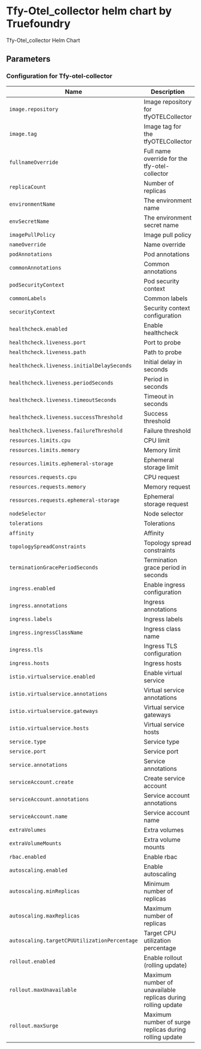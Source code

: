 # Tfy-Otel_collector helm chart by Truefoundry
Tfy-Otel_collector Helm Chart 

## Parameters

### Configuration for Tfy-otel-collector

| Name                                            | Description                                                  | Value                                                |
| ----------------------------------------------- | ------------------------------------------------------------ | ---------------------------------------------------- |
| `image.repository`                              | Image repository for tfyOTELCollector                        | `tfy.jfrog.io/tfy-private-images/tfy-otel-collector` |
| `image.tag`                                     | Image tag for the tfyOTELCollector                           | `b81d3f3694c700e5b3252920cad16613407ac2be`          |
| `fullnameOverride`                              | Full name override for the tfy-otel-collector                | `""`                                                 |
| `replicaCount`                                  | Number of replicas                                           | `2`                                                  |
| `environmentName`                               | The environment name                                         | `default`                                            |
| `envSecretName`                                 | The environment secret name                                  | `tfy-otel-collector-env-secret`                      |
| `imagePullPolicy`                               | Image pull policy                                            | `IfNotPresent`                                       |
| `nameOverride`                                  | Name override                                                | `""`                                                 |
| `podAnnotations`                                | Pod annotations                                              | `{}`                                                 |
| `commonAnnotations`                             | Common annotations                                           | `{}`                                                 |
| `podSecurityContext`                            | Pod security context                                         | `{}`                                                 |
| `commonLabels`                                  | Common labels                                                | `{}`                                                 |
| `securityContext`                               | Security context configuration                               | `{}`                                                 |
| `healthcheck.enabled`                           | Enable healthcheck                                           | `true`                                               |
| `healthcheck.liveness.port`                     | Port to probe                                                | `13133`                                              |
| `healthcheck.liveness.path`                     | Path to probe                                                | `/`                                                  |
| `healthcheck.liveness.initialDelaySeconds`      | Initial delay in seconds                                     | `30`                                                 |
| `healthcheck.liveness.periodSeconds`            | Period in seconds                                            | `10`                                                 |
| `healthcheck.liveness.timeoutSeconds`           | Timeout in seconds                                           | `5`                                                  |
| `healthcheck.liveness.successThreshold`         | Success threshold                                            | `1`                                                  |
| `healthcheck.liveness.failureThreshold`         | Failure threshold                                            | `3`                                                  |
| `resources.limits.cpu`                          | CPU limit                                                    | `2`                                                  |
| `resources.limits.memory`                       | Memory limit                                                 | `1024Mi`                                             |
| `resources.limits.ephemeral-storage`            | Ephemeral storage limit                                      | `512Mi`                                              |
| `resources.requests.cpu`                        | CPU request                                                  | `1`                                                  |
| `resources.requests.memory`                     | Memory request                                               | `512Mi`                                              |
| `resources.requests.ephemeral-storage`          | Ephemeral storage request                                    | `256Mi`                                              |
| `nodeSelector`                                  | Node selector                                                | `{}`                                                 |
| `tolerations`                                   | Tolerations                                                  | `{}`                                                 |
| `affinity`                                      | Affinity                                                     | `{}`                                                 |
| `topologySpreadConstraints`                     | Topology spread constraints                                  | `{}`                                                 |
| `terminationGracePeriodSeconds`                 | Termination grace period in seconds                          | `120`                                                |
| `ingress.enabled`                               | Enable ingress configuration                                 | `false`                                              |
| `ingress.annotations`                           | Ingress annotations                                          | `{}`                                                 |
| `ingress.labels`                                | Ingress labels                                               | `{}`                                                 |
| `ingress.ingressClassName`                      | Ingress class name                                           | `istio`                                              |
| `ingress.tls`                                   | Ingress TLS configuration                                    | `[]`                                                 |
| `ingress.hosts`                                 | Ingress hosts                                                | `[]`                                                 |
| `istio.virtualservice.enabled`                  | Enable virtual service                                       | `false`                                              |
| `istio.virtualservice.annotations`              | Virtual service annotations                                  | `{}`                                                 |
| `istio.virtualservice.gateways`                 | Virtual service gateways                                     | `[]`                                                 |
| `istio.virtualservice.hosts`                    | Virtual service hosts                                        | `[]`                                                 |
| `service.type`                                  | Service type                                                 | `ClusterIP`                                          |
| `service.port`                                  | Service port                                                 | `4318`                                               |
| `service.annotations`                           | Service annotations                                          | `{}`                                                 |
| `serviceAccount.create`                         | Create service account                                       | `true`                                               |
| `serviceAccount.annotations`                    | Service account annotations                                  | `{}`                                                 |
| `serviceAccount.name`                           | Service account name                                         | `tfy-otel-collector`                                 |
| `extraVolumes`                                  | Extra volumes                                                | `[]`                                                 |
| `extraVolumeMounts`                             | Extra volume mounts                                          | `[]`                                                 |
| `rbac.enabled`                                  | Enable rbac                                                  | `true`                                               |
| `autoscaling.enabled`                           | Enable autoscaling                                           | `true`                                               |
| `autoscaling.minReplicas`                       | Minimum number of replicas                                   | `2`                                                  |
| `autoscaling.maxReplicas`                       | Maximum number of replicas                                   | `100`                                                |
| `autoscaling.targetCPUUtilizationPercentage`    | Target CPU utilization percentage                            | `60`                                                 |
| `rollout.enabled`                               | Enable rollout (rolling update)                              | `true`                                               |
| `rollout.maxUnavailable`                        | Maximum number of unavailable replicas during rolling update | `0`                                                  |
| `rollout.maxSurge`                              | Maximum number of surge replicas during rolling update       | `100%`                                               |
